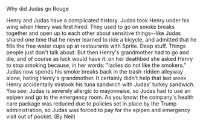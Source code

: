 Why did Judas go Rouge

Henry and Judas have a complicated history. Judas took Henry under his wing when Henry was first hired. They used to go on smoke breaks together and open up to each other about sensitive things--like Judas shared one time that he never learned to ride a bicycle, and admitted that he fills the free water cups up at restaurants with Sprite. Deep stuff. Things people just don't talk about. But then Henry's grandmother had to go and die, and of course as luck would have it: on her deathbed she asked Henry to stop smoking because, in her words: "ladies do not like the smokers." Judas now spends his smoke breaks back in the trash-ridden alleyway alone, hating Henry's grandmother. It certainly didn't help that last week Henry accidentally mistook his tuna sandwich with Judas' turkey sandwich. You see: Judas is severely allergic to mayonnaise, so Judas had to use an epipen and go to the emergency room. As you know: the company's health care package was reduced due to policies set in place by the Trump administration, so Judas was forced to pay for the epipen and emergency visit out of pocket. (By Neil)

